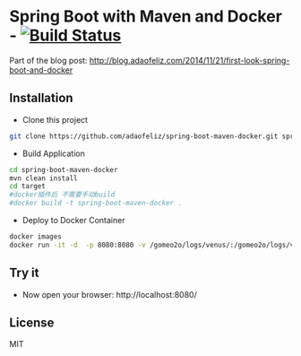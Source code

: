 Spring Boot with Maven and Docker - [![Build Status](https://travis-ci.org/adaofeliz/spring-boot-maven-docker.png)](https://travis-ci.org/adaofeliz/spring-boot-maven-docker)
========================
Part of the blog post: http://blog.adaofeliz.com/2014/11/21/first-look-spring-boot-and-docker

Installation
--------------
* Clone this project
```sh
git clone https://github.com/adaofeliz/spring-boot-maven-docker.git spring-boot-maven-docker
```

* Build Application
```sh
cd spring-boot-maven-docker
mvn clean install
cd target
#docker插件后 不需要手动build
#docker build -t spring-boot-maven-docker .
```

* Deploy to Docker Container
```sh
docker images
docker run -it -d  -p 8080:8080 -v /gomeo2o/logs/venus/:/gomeo2o/logs/venus/  <image id>
```

Try it
--------------
- Now open your browser: http://localhost:8080/

License
--------------
MIT
